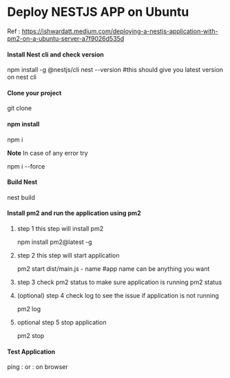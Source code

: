 # Deploy NESTJS APP on Ubuntu


Ref : https://ishwardatt.medium.com/deploying-a-nestjs-application-with-pm2-on-a-ubuntu-server-a7f9026d535d



#### Install Nest cli and check version


npm install -g @nestjs/cli
nest --version #this should give you latest version on nest cli


#### Clone your project

git clone <github url>


#### npm install

npm i

**Note** In case of any error try

npm i --force



#### Build Nest

nest build


#### Install pm2 and run the application using pm2

1.  step 1 this step will install pm2

    npm install pm2@latest -g

2.  step 2 this step will start application
    
    pm2 start dist/main.js - name <appname> #app name can be anything you want


3.  step 3 check pm2 status to make sure application is running 
    pm2 status

4.  (optional) step 4 check log to see the issue if application is not running

    pm2 log

5.  optional step 5 stop application

    pm2 stop <appname>



#### Test Application

ping <public ip>:<port>
or 
<public ip>:<port> on browser